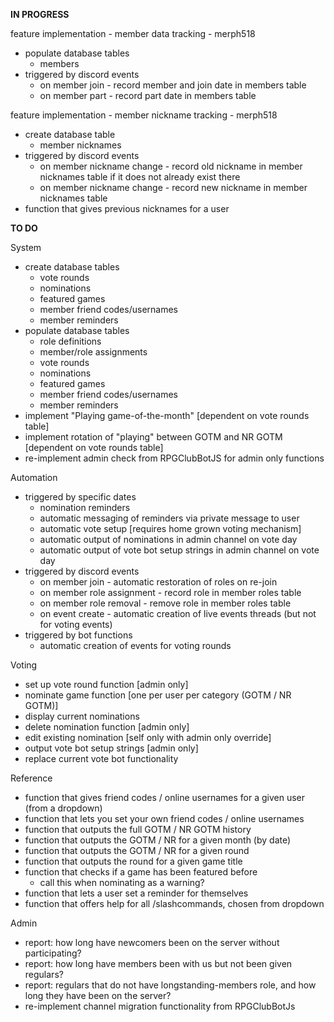 **IN PROGRESS**

feature implementation - member data tracking - merph518
- populate database tables
  - members
- triggered by discord events
  - on member join - record member and join date in members table
  - on member part - record part date in members table

feature implementation - member nickname tracking - merph518
- create database table
  - member nicknames
- triggered by discord events
  - on member nickname change - record old nickname in member nicknames table if it does not already exist there
  - on member nickname change - record new nickname in member nicknames table
- function that gives previous nicknames for a user


**TO DO**

System
- create database tables
  - vote rounds
  - nominations
  - featured games
  - member friend codes/usernames
  - member reminders
- populate database tables
  - role definitions
  - member/role assignments
  - vote rounds
  - nominations
  - featured games
  - member friend codes/usernames
  - member reminders
- implement "Playing game-of-the-month" [dependent on vote rounds table]
- implement rotation of "playing" between GOTM and NR GOTM [dependent on vote rounds table]
- re-implement admin check from RPGClubBotJS for admin only functions

Automation
- triggered by specific dates
  - nomination reminders
  - automatic messaging of reminders via private message to user
  - automatic vote setup [requires home grown voting mechanism]
  - automatic output of nominations in admin channel on vote day
  - automatic output of vote bot setup strings in admin channel on vote day
- triggered by discord events
  - on member join - automatic restoration of roles on re-join 
  - on member role assignment - record role in member roles table
  - on member role removal - remove role in member roles table
  - on event create - automatic creation of live events threads (but not for voting events)
- triggered by bot functions
  - automatic creation of events for voting rounds

Voting
- set up vote round function [admin only]
- nominate game function [one per user per category (GOTM / NR GOTM)]
- display current nominations
- delete nomination function [admin only]
- edit existing nomination [self only with admin only override]
- output vote bot setup strings [admin only]
- replace current vote bot functionality 

Reference
- function that gives friend codes / online usernames for a given user (from a dropdown)
- function that lets you set your own friend codes / online usernames
- function that outputs the full GOTM / NR GOTM history
- function that outputs the GOTM / NR for a given month (by date)
- function that outputs the GOTM / NR for a given round
- function that outputs the round for a given game title
- function that checks if a game has been featured before
  - call this when nominating as a warning?
- function that lets a user set a reminder for themselves
- function that offers help for all /slashcommands, chosen from dropdown

Admin
- report: how long have newcomers been on the server without participating?
- report: how long have members been with us but not been given regulars?
- report: regulars that do not have longstanding-members role, and how long they have been on the server?
- re-implement channel migration functionality from RPGClubBotJs